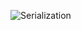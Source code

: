 ![Serialization](https://github.com/jueun0801/Serialization---Binary-JSON-XML/assets/109045625/1de042da-71af-4441-b403-e1af76eea5bb)
